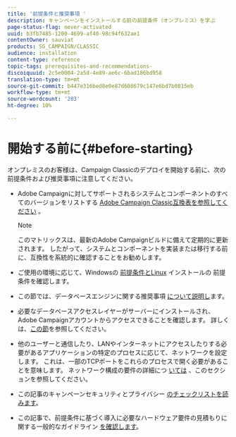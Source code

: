 ```yaml
---
title: '前提条件と推奨事項 '
description: キャンペーンをインストールする前の前提条件（オンプレミス）を学ぶ
page-status-flag: never-activated
uuid: b3fb7485-1200-4699-af40-98c94f632ae1
contentOwner: sauviat
products: SG_CAMPAIGN/CLASSIC
audience: installation
content-type: reference
topic-tags: prerequisites-and-recommendations-
discoiquuid: 2c5e0004-2a5d-4e89-ae6c-6bad186bd958
translation-type: tm+mt
source-git-commit: b447e316bed8e0e87d608679c147e6bd7b0815eb
workflow-type: tm+mt
source-wordcount: '203'
ht-degree: 10%

---
```



# 開始する前に{#before-starting}

オンプレミスのお客様は、Campaign Classicのデプロイを開始する前に、次の前提条件および推奨事項に注意してください。

* Adobe Campaignに対してサポートされるシステムとコンポーネントのすべてのバージョンをリストする [Adobe Campaign Classic互換表を参照してください](../../rn/using/compatibility-matrix.md) 。

   >[!NOTE]
   >
   >このマトリックスは、最新のAdobe Campaignビルドに備えて定期的に更新されます。 したがって、システムとコンポーネントを実装または移行する前に、互換性を系統的に確認することをお勧めします。

* ご使用の環境に応じて、Windowsの [前提条件とLinux](../../installation/using/prerequisites-of-campaign-installation-in-windows.md) インストールの [](../../installation/using/prerequisites-of-campaign-installation-in-linux.md) 前提条件を確認します。
* この節では、データベースエンジンに関する推奨事項 [について説明し](../../installation/using/database.md)ます。
* 必要なデータベースアクセスレイヤーがサーバーにインストールされ、Adobe Campaignアカウントからアクセスできることを確認します。 詳しくは、[この節](../../installation/using/application-server.md)を参照してください。
* 他のユーザーと通信したり、LANやインターネットにアクセスしたりする必要があるアプリケーションの特定のプロセスに応じて、ネットワークを設定します。 これは、一部のTCPポートをこれらのプロセスで開く必要があることを意味します。 ネットワーク構成の要件の詳細につ [いては](../../installation/using/network-configuration.md) 、このセクションを参照してください。
* この記事のキャンペーンセキュリティとプライバシー [のチェックリストを読みます](https://helpx.adobe.com/jp/campaign/kb/acc-security.html)。
* この記事で、前提条件に基づく導入に必要なハードウェア要件の見積もりに関する一般的なガイドライン [を確認します](https://helpx.adobe.com/jp/campaign/kb/hardware-sizing-guide.html)。
